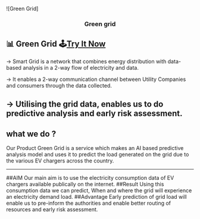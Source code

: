 <p align="center">
  
![Green Grid]

</p>
<h3 align="center">Green grid</h3>

## 📊 Green Grid  🕹[Try It Now](https://zingy-cannoli-c5e789.netlify.app)
-> Smart Grid is a network that combines energy distribution with data-based analysis in a 2-way flow of electricity and data.

-> It enables a 2-way communication channel between Utility Companies and consumers through the data collected.

-> Utilising the grid data, enables us to do predictive analysis and early risk assessment.
----
## what we do ?
Our Product Green Grid is a service which makes an AI based predictive analysis model and 
uses it to predict the load generated on the grid due to the various EV chargers across the country.

---
##AIM
Our main aim is to use the electricity consumption data of EV chargers available publically on the internet.
##Result
Using this consumption data we can predict, When and where the grid will experience an electricity demand load.
##Advantage
Early prediction of grid load will enable us to pre-inform the authorities and enable better routing of resources and early risk assessment.

